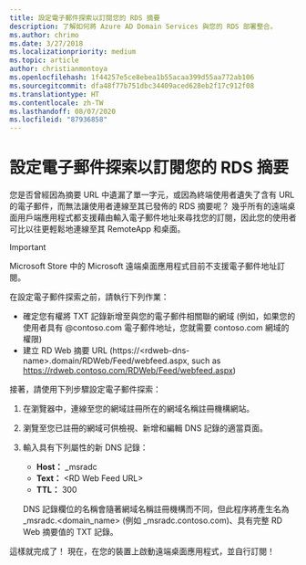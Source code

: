 ```yaml
---
title: 設定電子郵件探索以訂閱您的 RDS 摘要
description: 了解如何將 Azure AD Domain Services 與您的 RDS 部署整合。
ms.author: chrimo
ms.date: 3/27/2018
ms.localizationpriority: medium
ms.topic: article
author: christianmontoya
ms.openlocfilehash: 1f44257e5ce8ebea1b55acaa399d55aa772ab106
ms.sourcegitcommit: dfa48f77b751dbc34409aced628eb2f17c912f08
ms.translationtype: HT
ms.contentlocale: zh-TW
ms.lasthandoff: 08/07/2020
ms.locfileid: "87936858"
---
```

# <a name="set-up-email-discovery-to-subscribe-to-your-rds-feed"></a>設定電子郵件探索以訂閱您的 RDS 摘要

您是否曾經因為摘要 URL 中遺漏了單一字元，或因為終端使用者遺失了含有 URL 的電子郵件，而無法讓使用者連線至其已發佈的 RDS 摘要呢？ 幾乎所有的遠端桌面用戶端應用程式都支援藉由輸入電子郵件地址來尋找您的訂閱，因此您的使用者可比以往更輕鬆地連線至其 RemoteApp 和桌面。

>[!IMPORTANT]
>Microsoft Store 中的 Microsoft 遠端桌面應用程式目前不支援電子郵件地址訂閱。

在設定電子郵件探索之前，請執行下列作業：

- 確定您有權將 TXT 記錄新增至與您的電子郵件相關聯的網域 (例如，如果您的使用者具有 @contoso.com 電子郵件地址，您就需要 contoso.com 網域的權限)
- 建立 RD Web 摘要 URL (https://\<rdweb-dns-name\>.domain/RDWeb/Feed/webfeed.aspx, such as https://rdweb.contoso.com/RDWeb/Feed/webfeed.aspx)

接著，請使用下列步驟設定電子郵件探索：

1. 在瀏覽器中，連線至您的網域註冊所在的網域名稱註冊機構網站。
2. 瀏覽至您已註冊的網域可供檢視、新增和編輯 DNS 記錄的適當頁面。
3. 輸入具有下列屬性的新 DNS 記錄：
   - **Host：** _msradc
   - **Text：** \<RD Web Feed URL\>
   - **TTL：** 300

   DNS 記錄欄位的名稱會隨著網域名稱註冊機構而不同，但此程序將產生名為 _msradc.\<domain_name\> (例如 _msradc.contoso.com)、具有完整 RD Web 摘要值的 TXT 記錄。

這樣就完成了！ 現在，在您的裝置上啟動遠端桌面應用程式，並自行訂閱！
